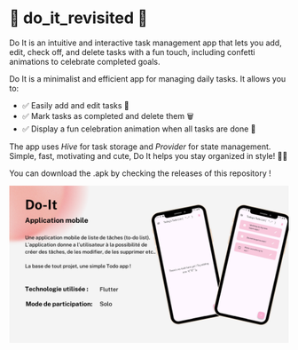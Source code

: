# 🎀 do_it_revisited 🎀

Do It is an intuitive and interactive task management app that lets you add, edit, check off, and delete tasks with a fun touch, including confetti animations to celebrate completed goals.

Do It is a minimalist and efficient app for managing daily tasks. It allows you to:
- ✅ Easily add and edit tasks 📌
- ✅ Mark tasks as completed and delete them 🗑️
- ✅ Display a fun celebration animation when all tasks are done 🎉

The app uses *Hive* for task storage and *Provider* for state management. Simple, fast, motivating and cute, Do It helps you stay organized in style! 🧸🌷

You can download the .apk by checking the releases of this repository !

![Image Alt](https://github.com/sweethehe/do_it_revisited/blob/3dbc6af36ef459514aa2b37aac70dc71c6bddef5/do_it_prez.png)
